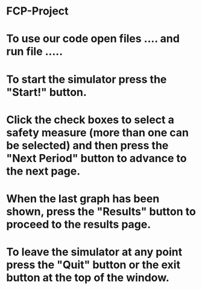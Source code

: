# FCP-Project

# To use our code open files .... and run file .....
# To start the simulator press the "Start!" button. 
# Click the check boxes to select a safety measure (more than one can be selected) and then press the "Next Period" button to advance to the next page.
# When the last graph has been shown, press the "Results" button to proceed to the results page. 
# To leave the simulator at any point press the "Quit" button or the exit button at the top of the window.
